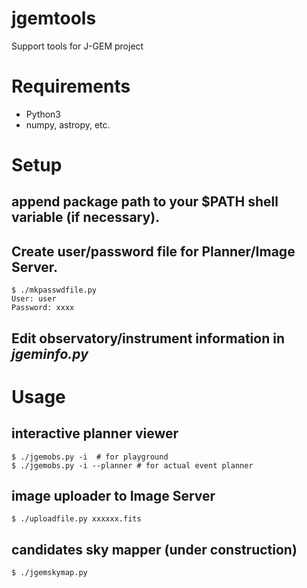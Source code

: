 # jgemtools
Support tools for J-GEM project

# Requirements

* Python3
* numpy, astropy, etc.

# Setup
## append package path to your $PATH shell variable (if necessary).
## Create user/password file for Planner/Image Server.
    $ ./mkpasswdfile.py
    User: user
    Password: xxxx
## Edit observatory/instrument information in *jgeminfo.py*

# Usage
## interactive planner viewer
    $ ./jgemobs.py -i  # for playground
    $ ./jgemobs.py -i --planner # for actual event planner

## image uploader to Image Server
    $ ./uploadfile.py xxxxxx.fits

## candidates sky mapper (under construction)
    $ ./jgemskymap.py
